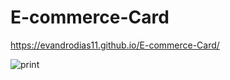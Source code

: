 # E-commerce-Card

https://evandrodias11.github.io/E-commerce-Card/

![print](https://user-images.githubusercontent.com/65000871/131265483-36bec531-34e6-4559-9ff8-7c6e0577c342.gif)


 
